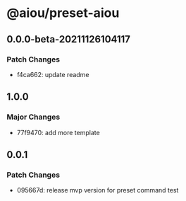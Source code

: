 # @aiou/preset-aiou

## 0.0.0-beta-20211126104117

### Patch Changes

- f4ca662: update readme

## 1.0.0

### Major Changes

- 77f9470: add more template

## 0.0.1

### Patch Changes

- 095667d: release mvp version for preset command test
